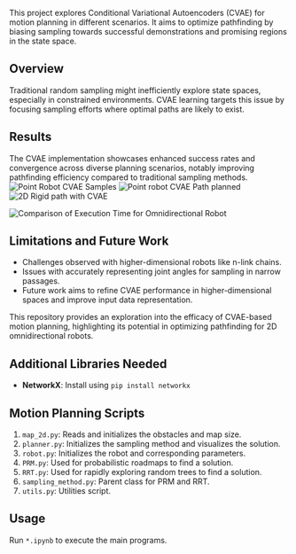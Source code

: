 

This project explores Conditional Variational Autoencoders (CVAE) for motion planning in different scenarios. It aims to optimize pathfinding by biasing sampling towards successful demonstrations and promising regions in the state space.

## Overview

Traditional random sampling might inefficiently explore state spaces, especially in constrained environments. CVAE learning targets this issue by focusing sampling efforts where optimal paths are likely to exist.

## Results


The CVAE implementation showcases enhanced success rates and convergence across diverse planning scenarios, notably improving pathfinding efficiency compared to traditional sampling methods.
![Point Robot CVAE Samples](https://github.com/atreyabhat/LearnedSampling_CVAE/assets/39030188/2dac1bb7-d16a-44d2-9e08-8c04418a51ee)
![Point robot CVAE Path planned](https://github.com/atreyabhat/LearnedSampling_CVAE/assets/39030188/9663d388-66c8-461d-8f51-c07e32e79744)
![2D Rigid path with CVAE](https://github.com/atreyabhat/LearnedSampling_CVAE/assets/39030188/d5baf64c-9557-4ed3-852a-bed909751379)


![Comparison of Execution Time for Omnidirectional Robot](https://github.com/atreyabhat/LearnedSampling_CVAE/assets/39030188/02998174-4795-474e-91ea-5ed317a5ba21)

## Limitations and Future Work

- Challenges observed with higher-dimensional robots like n-link chains.
- Issues with accurately representing joint angles for sampling in narrow passages.
- Future work aims to refine CVAE performance in higher-dimensional spaces and improve input data representation.


This repository provides an exploration into the efficacy of CVAE-based motion planning, highlighting its potential in optimizing pathfinding for 2D omnidirectional robots.




## Additional Libraries Needed

- **NetworkX**: Install using `pip install networkx`

## Motion Planning Scripts

1. `map_2d.py`: Reads and initializes the obstacles and map size.
2. `planner.py`: Initializes the sampling method and visualizes the solution.
3. `robot.py`: Initializes the robot and corresponding parameters.
4. `PRM.py`: Used for probabilistic roadmaps to find a solution.
5. `RRT.py`: Used for rapidly exploring random trees to find a solution.
6. `sampling_method.py`: Parent class for PRM and RRT.
7. `utils.py`: Utilities script.

## Usage

Run `*.ipynb` to execute the main programs.






